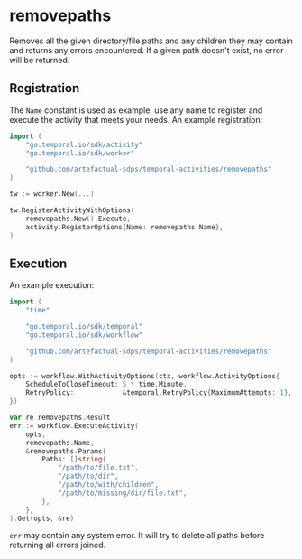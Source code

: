 # removepaths

Removes all the given directory/file paths and any children they may contain
and returns any errors encountered. If a given path doesn't exist, no error
will be returned.

## Registration

The `Name` constant is used as example, use any name to register and execute
the activity that meets your needs. An example registration:

```go
import (
    "go.temporal.io/sdk/activity"
    "go.temporal.io/sdk/worker"

	"github.com/artefactual-sdps/temporal-activities/removepaths"
)

tw := worker.New(...)

tw.RegisterActivityWithOptions(
    removepaths.New().Execute,
    activity.RegisterOptions{Name: removepaths.Name},
)
```

## Execution

An example execution:

```go
import (
    "time"

    "go.temporal.io/sdk/temporal"
    "go.temporal.io/sdk/workflow"

    "github.com/artefactual-sdps/temporal-activities/removepaths"
)

opts := workflow.WithActivityOptions(ctx, workflow.ActivityOptions{
    ScheduleToCloseTimeout: 5 * time.Minute,
    RetryPolicy:            &temporal.RetryPolicy{MaximumAttempts: 1},
})

var re removepaths.Result
err := workflow.ExecuteActivity(
    opts,
    removepaths.Name,
    &removepaths.Params{
        Paths: []string{
            "/path/to/file.txt",
            "/path/to/dir",
            "/path/to/with/children",
            "/path/to/missing/dir/file.txt",
        },
    },
).Get(opts, &re)
```

`err` may contain any system error. It will try to delete all paths before
returning all errors joined.
